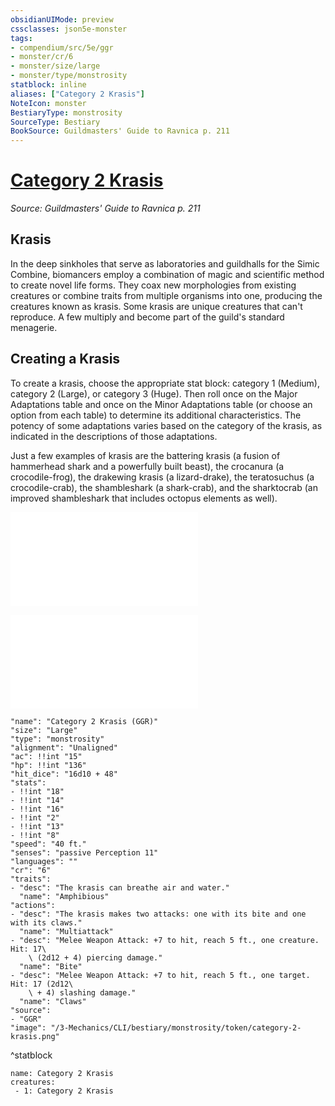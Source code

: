 ```yaml
---
obsidianUIMode: preview
cssclasses: json5e-monster
tags:
- compendium/src/5e/ggr
- monster/cr/6
- monster/size/large
- monster/type/monstrosity
statblock: inline
aliases: ["Category 2 Krasis"]
NoteIcon: monster
BestiaryType: monstrosity
SourceType: Bestiary
BookSource: Guildmasters' Guide to Ravnica p. 211
---
```

# [Category 2 Krasis](3-Mechanics\CLI\bestiary\monstrosity/category-2-krasis-ggr.md)
*Source: Guildmasters' Guide to Ravnica p. 211*  

## Krasis

In the deep sinkholes that serve as laboratories and guildhalls for the Simic Combine, biomancers employ a combination of magic and scientific method to create novel life forms. They coax new morphologies from existing creatures or combine traits from multiple organisms into one, producing the creatures known as krasis. Some krasis are unique creatures that can't reproduce. A few multiply and become part of the guild's standard menagerie.

## Creating a Krasis

To create a krasis, choose the appropriate stat block: category 1 (Medium), category 2 (Large), or category 3 (Huge). Then roll once on the Major Adaptations table and once on the Minor Adaptations table (or choose an option from each table) to determine its additional characteristics. The potency of some adaptations varies based on the category of the krasis, as indicated in the descriptions of those adaptations.

Just a few examples of krasis are the battering krasis (a fusion of hammerhead shark and a powerfully built beast), the crocanura (a crocodile-frog), the drakewing krasis (a lizard-drake), the teratosuchus (a crocodile-crab), the shambleshark (a shark-crab), and the sharktocrab (an improved shambleshark that includes octopus elements as well).

![Major Adaptations](major-adaptations-ggr.md)

![Minor Adaptations](minor-adaptations-ggr.md)

```statblock
"name": "Category 2 Krasis (GGR)"
"size": "Large"
"type": "monstrosity"
"alignment": "Unaligned"
"ac": !!int "15"
"hp": !!int "136"
"hit_dice": "16d10 + 48"
"stats":
- !!int "18"
- !!int "14"
- !!int "16"
- !!int "2"
- !!int "13"
- !!int "8"
"speed": "40 ft."
"senses": "passive Perception 11"
"languages": ""
"cr": "6"
"traits":
- "desc": "The krasis can breathe air and water."
  "name": "Amphibious"
"actions":
- "desc": "The krasis makes two attacks: one with its bite and one with its claws."
  "name": "Multiattack"
- "desc": "Melee Weapon Attack: +7 to hit, reach 5 ft., one creature. Hit: 17\
    \ (2d12 + 4) piercing damage."
  "name": "Bite"
- "desc": "Melee Weapon Attack: +7 to hit, reach 5 ft., one target. Hit: 17 (2d12\
    \ + 4) slashing damage."
  "name": "Claws"
"source":
- "GGR"
"image": "/3-Mechanics/CLI/bestiary/monstrosity/token/category-2-krasis.png"
```
^statblock

```encounter-table
name: Category 2 Krasis
creatures:
 - 1: Category 2 Krasis
```